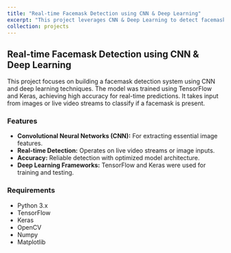 ```yaml
---
title: "Real-time Facemask Detection using CNN & Deep Learning"
excerpt: "This project leverages CNN & Deep Learning to detect facemask usage in real-time.<br/><img src='/images/Face_Mask.png'>"
collection: projects
---
```


## Real-time Facemask Detection using CNN & Deep Learning

This project focuses on building a facemask detection system using CNN and deep learning techniques. The model was trained using TensorFlow and Keras, achieving high accuracy for real-time predictions. It takes input from images or live video streams to classify if a facemask is present.

### Features
- **Convolutional Neural Networks (CNN):** For extracting essential image features.
- **Real-time Detection:** Operates on live video streams or image inputs.
- **Accuracy:** Reliable detection with optimized model architecture.
- **Deep Learning Frameworks:** TensorFlow and Keras were used for training and testing.

### Requirements
- Python 3.x
- TensorFlow
- Keras
- OpenCV
- Numpy
- Matplotlib
